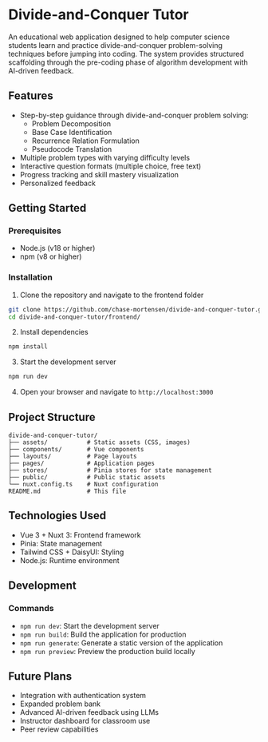 # Divide-and-Conquer Tutor

An educational web application designed to help computer science students learn and practice divide-and-conquer problem-solving techniques before jumping into coding. The system provides structured scaffolding through the pre-coding phase of algorithm development with AI-driven feedback.

## Features

- Step-by-step guidance through divide-and-conquer problem solving:
  - Problem Decomposition
  - Base Case Identification
  - Recurrence Relation Formulation
  - Pseudocode Translation
- Multiple problem types with varying difficulty levels
- Interactive question formats (multiple choice, free text)
- Progress tracking and skill mastery visualization
- Personalized feedback

## Getting Started

### Prerequisites

- Node.js (v18 or higher)
- npm (v8 or higher)

### Installation

1. Clone the repository and navigate to the frontend folder
```bash
git clone https://github.com/chase-mortensen/divide-and-conquer-tutor.git
cd divide-and-conquer-tutor/frontend/
```

2. Install dependencies
```bash
npm install
```

3. Start the development server
```bash
npm run dev
```

4. Open your browser and navigate to `http://localhost:3000`

## Project Structure

```
divide-and-conquer-tutor/
├── assets/           # Static assets (CSS, images)
├── components/       # Vue components
├── layouts/          # Page layouts
├── pages/            # Application pages
├── stores/           # Pinia stores for state management
├── public/           # Public static assets
└── nuxt.config.ts    # Nuxt configuration
README.md             # This file
```

## Technologies Used

- Vue 3 + Nuxt 3: Frontend framework
- Pinia: State management
- Tailwind CSS + DaisyUI: Styling
- Node.js: Runtime environment

## Development

### Commands

- `npm run dev`: Start the development server
- `npm run build`: Build the application for production
- `npm run generate`: Generate a static version of the application
- `npm run preview`: Preview the production build locally

## Future Plans

- Integration with authentication system
- Expanded problem bank
- Advanced AI-driven feedback using LLMs
- Instructor dashboard for classroom use
- Peer review capabilities